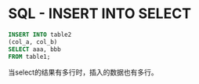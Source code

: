 # SQL - INSERT INTO SELECT

```sql
INSERT INTO table2
(col_a, col_b)
SELECT aaa, bbb
FROM table1;
```

当select的结果有多行时，插入的数据也有多行。
